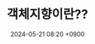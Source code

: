 ---
layout: post
title: 객체지향이란??
date: 2024-05-21 08:20 +0900
description: 면접질문
image: ../assets/img/box.jpg
category: javascript
tags: javascript 
published: true
sitemap: true
---